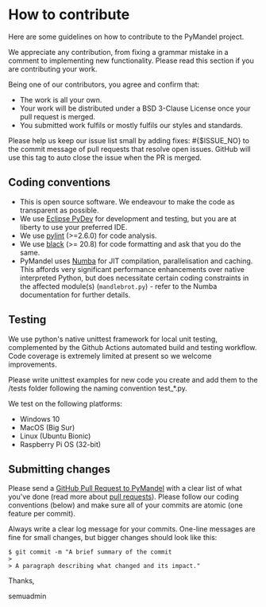 # How to contribute

Here are some guidelines on how to contribute to the PyMandel project.

We appreciate any contribution, from fixing a grammar mistake in a comment to implementing new functionality. Please read this section if you are contributing your work.

Being one of our contributors, you agree and confirm that:

* The work is all your own.
* Your work will be distributed under a BSD 3-Clause License once your pull request is merged.
* You submitted work fulfils or mostly fulfils our styles and standards.

Please help us keep our issue list small by adding fixes: #{$ISSUE_NO} to the commit message of pull requests that resolve open issues. GitHub will use this tag to auto close the issue when the PR is merged.

## Coding conventions

* This is open source software. We endeavour to make the code as transparent as possible.
* We use [Eclipse PyDev](https://www.pydev.org/) for development and testing, but you are at liberty to use your preferred IDE.
* We use [pylint](https://pypi.org/project/pylint/) (>=2.6.0) for code analysis.
* We use [black](https://pypi.org/project/black/) (>= 20.8) for code formatting and ask that you do the same.
* PyMandel uses [Numba](http://numba.pydata.org/) for JIT compilation, parallelisation and caching. This affords very significant
performance enhancements over native interpreted Python, but does necessitate certain coding constraints in the affected module(s) (`mandlebrot.py`) - refer to the Numba documentation for further details.

## Testing

We use python's native unittest framework for local unit testing, complemented by the Github Actions automated build and testing workflow. Code coverage is extremely limited at present so we welcome improvements.

Please write unittest examples for new code you create and add them to the /tests folder following the naming convention test_*.py.

We test on the following platforms:
* Windows 10
* MacOS (Big Sur)
* Linux (Ubuntu Bionic)
* Raspberry Pi OS (32-bit)

## Submitting changes

Please send a [GitHub Pull Request to PyMandel](https://github.com/semuconsulting/PyMandel/pulls) with a clear list of what you've done (read more about [pull requests](https://docs.github.com/en/free-pro-team@latest/github/collaborating-with-issues-and-pull-requests/about-pull-requests)). Please follow our coding conventions (below) and make sure all of your commits are atomic (one feature per commit).

Always write a clear log message for your commits. One-line messages are fine for small changes, but bigger changes should look like this:

    $ git commit -m "A brief summary of the commit
    > 
    > A paragraph describing what changed and its impact."



Thanks,

semuadmin